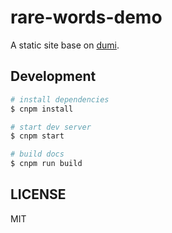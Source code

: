 # rare-words-demo

A static site base on [dumi](https://d.umijs.org).

## Development

```bash
# install dependencies
$ cnpm install

# start dev server
$ cnpm start

# build docs
$ cnpm run build
```

## LICENSE

MIT
